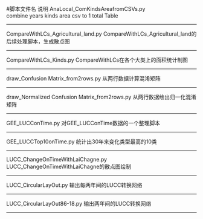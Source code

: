 #脚本文件名	说明
AnaLocal_ComKindsAreafromCSVs.py	
combine years kinds area csv to 1 total Table
***
CompareWithLCs_Agricultural_land.py	
CompareWithLCs_Agricultural_land的后续处理脚本，生成散点图
***
CompareWithLCs_Kinds.py
CompareWithLCs在各个大类上的面积统计制图
***
draw_Confusion Matrix_from2rows.py
从两行数据计算混淆矩阵
***
draw_Normalized Confusion Matrix_from2rows.py
从两行数据绘出归一化混淆矩阵
***
GEE_LUCConTime.py
对GEE_LUCConTime数据的一个整理脚本
***
GEE_LUCCTop10onTime.py
统计出30年来变化类型最高的10类
***
LUCC_ChangeOnTimeWithLaiChagne.py
LUCC_ChangeOnTimeWithLaiChagne的散点图绘制
***
LUCC_CircularLayOut.py
输出每两年间的LUCC转换网络
***
LUCC_CircularLayOut86-18.py
输出两年间的LUCC转换网络
***
